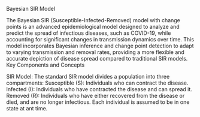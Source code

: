 Bayesian SIR Model

The Bayesian SIR (Susceptible-Infected-Removed) model with change points is an advanced epidemiological model designed to analyze and predict the spread of infectious diseases, such as COVID-19, while accounting for significant changes in transmission dynamics over time. This model incorporates Bayesian inference and change point detection to adapt to varying transmission and removal rates, providing a more flexible and accurate depiction of disease spread compared to traditional SIR models.
Key Components and Concepts

SIR Model: The standard SIR model divides a population into three compartments:
Susceptible (S): Individuals who can contract the disease.
Infected (I): Individuals who have contracted the disease and can spread it.
Removed (R): Individuals who have either recovered from the disease or died, and are no longer infectious.
Each individual is assumed to be in one state at ant time.
